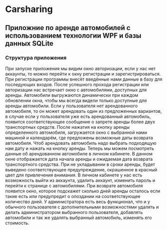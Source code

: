 # Carsharing

## Приложние по аренде автомобилей с использованием технологии WPF и базы данных SQLite

### Структура приложения

При запуске приложения мы видим окно авторизации, если у нас нет аккаунты, то можно перейти к окну регистрации и зарегистрироваться. При регистрации программы внесёт введённые нами данные в базу для последующих входов.
После успешного прохода регистрации или авторизации нас встречает окно с автомобилями, доступных для аренды. Автомобили выгружаются динамически при каждом обновлении окна, чтобы мы всегда видели только доступные для аренды автомобили.
Если у пользователя нет арендованного автомобиля, то он может арендовать один из предложенных вариантов, в случае если у пользователя уже есть арендованный автомобиль, появится соответствующее сообщение о запрете аренды более двух транспортных средств.
После нажатия на кнопку аренды определенного автомобиля, загружается окно с выбранной нами машиной и календарём, где предложены возможные даты возврата автомобиля. Чтоб арендовать автомобиль надо выбрать подходящую нам дату и нажать на кнопку аренды.
Теперь мы можем посмотреть данные об арендованном автомобиле в личном кабинете. В данном окне отображается дата начала аренды и ожидаемая дата возврата транспортного средства. При не укладывании в сроки аренды, будет выведено соответствующее предупреждение, окрашенное в красный цвет для привлечения внимания. 
В личном кабинете у нас есть возможность выйти из аккаунта, удалить аккаунт, изменить пароль и перейти к странице с автомобилями.
При возврате автомобиля появится окно, которое подскажет сколько дней аренды осталось если такие есть или предупредит о опоздании на соответствующее количество дней.
У администратора есть весь функционал, что и у обычного пользователя с дополнительными возможностями удалять и делать администратором выбранного пользователя, добавлять автомобили и так же удалять выбранный автомобиль, изменять его стоимость.